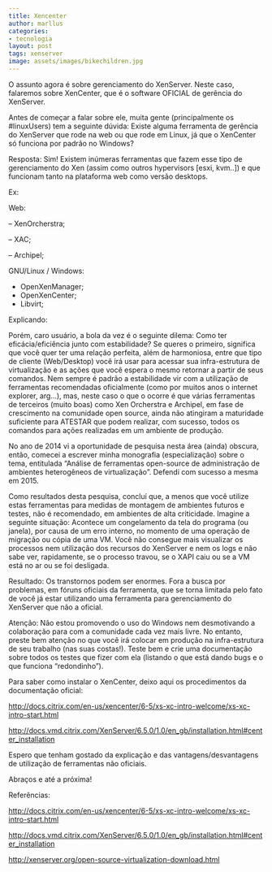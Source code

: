 ```yaml
---
title: Xencenter
author: marllus
categories:
- tecnologia
layout: post
tags: xenserver
image: assets/images/bikechildren.jpg
---
```


<p class="p1">
  O assunto agora é sobre gerenciamento do XenServer. Neste caso, falaremos sobre XenCenter, que é o software OFICIAL de gerência do XenServer.
</p>

<p class="p1">
  Antes de começar a falar sobre ele, muita gente (principalmente os #linuxUsers) tem a seguinte dúvida: Existe alguma ferramenta de gerência do XenServer que rode na web ou que rode em Linux, já que o XenCenter só funciona por padrão no Windows?
</p>

<p class="p1">
  Resposta: Sim! Existem inúmeras ferramentas que fazem esse tipo de gerenciamento do Xen (assim como outros hypervisors [esxi, kvm..]) e que funcionam tanto na plataforma web como versão desktops.
</p>

<p class="p1">
  Ex:
</p>

<p class="p1">
  Web:
</p>

<p class="p1">
  &#8211; XenOrcherstra;
</p>

<p class="p1">
  &#8211; XAC;
</p>

<p class="p1">
  &#8211; Archipel;
</p>

<p class="p1">
  GNU/Linux / Windows:
</p>

  * OpenXenManager;
  * OpenXenCenter;
  * Libvirt;

<p class="p1">
  Explicando:
</p>

<p class="p1">
  Porém, caro usuário, a bola da vez é o seguinte dilema: Como ter eficácia/eficiência junto com estabilidade? Se queres o primeiro, significa que você quer ter uma relação perfeita, além de harmoniosa, entre que tipo de cliente (Web/Desktop) você irá usar para acessar sua infra-estrutura de virtualização e as ações que você espera o mesmo retornar a partir de seus comandos. Nem sempre é padrão a estabilidade vir com a utilização de ferramentas recomendadas oficialmente (como por muitos anos o internet explorer, arg…), mas, neste caso o que o ocorre é que várias ferramentas de terceiros (muito boas) como Xen Orcherstra e Archipel, em fase de crescimento na comunidade open source, ainda não atingiram a maturidade suficiente para ATESTAR que podem realizar, com sucesso, todos os comandos para ações realizadas em um ambiente de produção.
</p>

<p class="p1">
  No ano de 2014 vi a oportunidade de pesquisa nesta área (ainda) obscura, então, comecei a escrever minha monografia (especialização) sobre o tema, entitulada &#8220;Análise de ferramentas open-source de administração de ambientes heterogêneos de virtualização&#8221;. Defendi com sucesso a mesma em 2015.
</p>

<p class="p1">
  Como resultados desta pesquisa, concluí que, a menos que você utilize estas ferramentas para medidas de montagem de ambientes futuros e testes, não é recomendado, em ambientes de alta criticidade. Imagine a seguinte situação: Acontece um congelamento da tela do programa (ou janela), por causa de um erro interno, no momento de uma operação de migração ou cópia de uma VM. Você não consegue mais visualizar os processos nem utilização dos recursos do XenServer e nem os logs e não sabe ver, rapidamente, se o processo travou, se o XAPI caiu ou se a VM está no ar ou se foi desligada.
</p>

<p class="p1">
  Resultado: Os transtornos podem ser enormes. Fora a busca por problemas, em fóruns oficiais da ferramenta, que se torna limitada pelo fato de você já estar utilizando uma ferramenta para gerenciamento do XenServer que não a oficial.
</p>

<p class="p1">
  Atenção: Não estou promovendo o uso do Windows nem desmotivando a colaboração para com a comunidade cada vez mais livre. No entanto, preste bem atenção no que você irá colocar em produção na infra-estrutura de seu trabalho (nas suas costas!). Teste bem e crie uma documentação sobre todos os testes que fizer com ela (listando o que está dando bugs e o que funciona &#8220;redondinho&#8221;).
</p>

<p class="p1">
  Para saber como instalar o XenCenter, deixo aqui os procedimentos da documentação oficial:
</p>

<p class="p1">
  <a href="http://docs.citrix.com/en-us/xencenter/6-5/xs-xc-intro-welcome/xs-xc-intro-start.html" target="_blank">http://docs.citrix.com/en-us/xencenter/6-5/xs-xc-intro-welcome/xs-xc-intro-start.html</a>
</p>

<p class="p1">
  <a href="http://docs.vmd.citrix.com/XenServer/6.5.0/1.0/en_gb/installation.html#center_installation" target="_blank">http://docs.vmd.citrix.com/XenServer/6.5.0/1.0/en_gb/installation.html#center_installation</a>
</p>

<p class="p1">
  Espero que tenham gostado da explicação e das vantagens/desvantagens de utilização de ferramentas não oficiais.
</p>

<p class="p1">
  Abraços e até a próxima!
</p>

<p class="p1">
  Referências:
</p>

<p class="p1">
  <a href="http://docs.citrix.com/en-us/xencenter/6-5/xs-xc-intro-welcome/xs-xc-intro-start.html" target="_blank">http://docs.citrix.com/en-us/xencenter/6-5/xs-xc-intro-welcome/xs-xc-intro-start.html</a>
</p>

<p class="p1">
  <a href="http://docs.vmd.citrix.com/XenServer/6.5.0/1.0/en_gb/installation.html#center_installation" target="_blank">http://docs.vmd.citrix.com/XenServer/6.5.0/1.0/en_gb/installation.html#center_installation</a>
</p>

<p class="p1">
  <a href="http://xenserver.org/open-source-virtualization-download.html" target="_blank">http://xenserver.org/open-source-virtualization-download.html</a>
</p>
